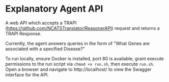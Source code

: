 # Explanatory Agent API

A web API which accepts a TRAPI (https://github.com/NCATSTranslator/ReasonerAPI) request and returns a TRAPI Response.

Currently, the agent answers queries in the form of "What Genes are associated with a specified Disease?"

To run locally, ensure Docker is installed, port 80 is available, grant execute permissions to the run script via `chmod +x run.sh`, then execute `run.sh`. Open a browser and navigate to http://localhost/ to view the Swagger interface for the API.